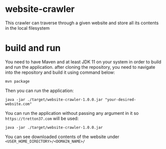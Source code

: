 # website-crawler
This crawler can traverse through a given website and store all its contents in the local filesystem 


# build and run
You need to have Maven and at least JDK 11 on your system in order to build and run the application.
after cloning the repository, you need to navigate into the repository and build it using command below:

`mvn package`

Then you can run the application: 

`java -jar ./target/website-crawler-1.0.0.jar "your-desired-website.com"`

You can run the application without passing any argument in it so `https://tretton37.com` will be used:

`java -jar ./target/website-crawler-1.0.0.jar`

You can see downloaded contents of the website under `<USER_HOME_DIRECTORY>/<DOMAIN_NAME>/`